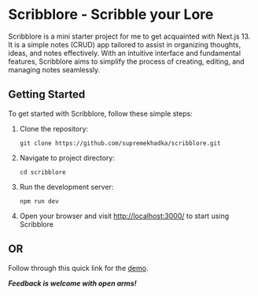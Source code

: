 # Scribblore - Scribble your Lore

Scribblore is a mini starter project for me to get acquainted with Next.js 13. It is a simple notes (CRUD) app tailored to assist in organizing thoughts, ideas, and notes effectively. With an intuitive interface and fundamental features, Scribblore aims to simplify the process of creating, editing, and managing notes seamlessly.

## Getting Started

To get started with Scribblore, follow these simple steps:

1. Clone the repository:

   ```
   git clone https://github.com/supremekhadka/scribblore.git
   ```

2. Navigate to project directory:

   ```
   cd scribblore
   ```

3. Run the development server:

   ```
   npm run dev
   ```

4. Open your browser and visit [http://localhost:3000/](http://localhost:3000/) to start using Scribblore

## OR

Follow through this quick link for the [demo](https://scribblore.vercel.app).

***Feedback is welcome with open arms!***
